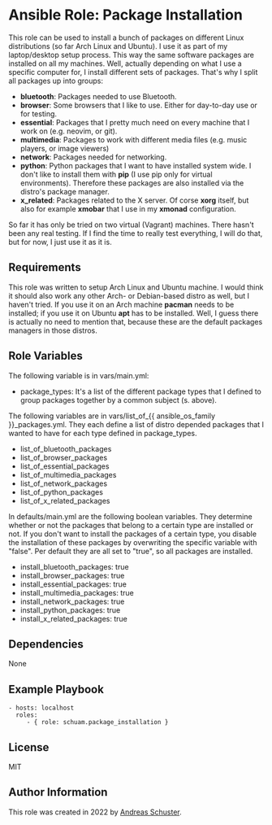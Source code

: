 # Ansible Role: Package Installation

This role can be used to install a bunch of packages on different Linux
distributions (so far Arch Linux and Ubuntu). I use it as part of my
laptop/desktop setup process. This way the same software packages are installed
on all my machines. Well, actually depending on what I use a specific computer
for, I install different sets of packages. That's why I split all packages up
into groups:

- **bluetooth**: Packages needed to use Bluetooth.
- **browser**: Some browsers that I like to use. Either for day-to-day use or
  for testing.
- **essential**: Packages that I pretty much need on every machine that I work
  on (e.g. neovim, or git).
- **multimedia**: Packages to work with different media files (e.g. music
  players, or image viewers)
- **network**: Packages needed for networking.
- **python**: Python packages that I want to have installed system wide. I
  don't like to install them with **pip** (I use pip only for virtual
  environments). Therefore these packages are also installed via the distro's
  package manager.
- **x_related**: Packages related to the X server. Of corse **xorg** itself,
  but also for example **xmobar** that I use in my **xmonad** configuration.

So far it has only be tried on two virtual (Vagrant) machines. There hasn't
been any real testing. If I find the time to really test everything, I will do
that, but for now, I just use it as it is.


## Requirements

This role was written to setup Arch Linux and Ubuntu machine. I would think it
should also work any other Arch- or Debian-based distro as well, but I haven't
tried. If you use it on an Arch machine **pacman** needs to be installed; if
you use it on Ubuntu **apt** has to be installed. Well, I guess there is
actually no need to mention that, because these are the default packages
managers in those distros.


## Role Variables

The following variable is in vars/main.yml:

- package_types: It's a list of the different package types that I defined to
  group packages together by a common subject (s. above).

The following variables are in vars/list\_of\_{{ ansible_os_family }}\_packages.yml.
They each define a list of distro depended packages that I wanted to have for
each type defined in package\_types.

- list_of_bluetooth_packages
- list_of_browser_packages
- list_of_essential_packages
- list_of_multimedia_packages
- list_of_network_packages
- list_of_python_packages
- list_of_x_related_packages

In defaults/main.yml are the following boolean variables. They determine
whether or not the packages that belong to a certain type are installed or not.
If you don't want to install the packages of a certain type, you disable the
installation of these packages by overwriting the specific variable with
"false". Per default they are all set to "true", so all packages are installed.

- install_bluetooth_packages: true
- install_browser_packages: true
- install_essential_packages: true
- install_multimedia_packages: true
- install_network_packages: true
- install_python_packages: true
- install_x_related_packages: true


## Dependencies

None


## Example Playbook

    - hosts: localhost
      roles:
         - { role: schuam.package_installation }


## License

MIT


## Author Information

This role was created in 2022 by [Andreas Schuster](https://www.schuam.de/).

